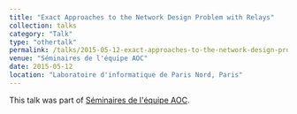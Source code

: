 ```yaml
---
title: "Exact Approaches to the Network Design Problem with Relays"
collection: talks
category: "Talk"
type: "othertalk"
permalink: /talks/2015-05-12-exact-approaches-to-the-network-design-problem-with-relays
venue: "Séminaires de l'équipe AOC"
date: 2015-05-12
location: "Laboratoire d'informatique de Paris Nord, Paris"
---
```


This talk was part of [Séminaires de l'équipe AOC](https://lipn.univ-paris13.fr/fr/aoc/seminaires).